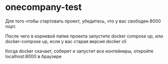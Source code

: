 # onecompany-test

Для того чтобы стартовать проект, убедитесь, что у вас свободен 8000 порт.

После чего в корневой папке проекта запустите docker compose up, или docker-compose up, если у вас старая версия docker cli

Когда docker скачает, соберет и запустит все контейнеры, откройте localhost:8000 в браузере
